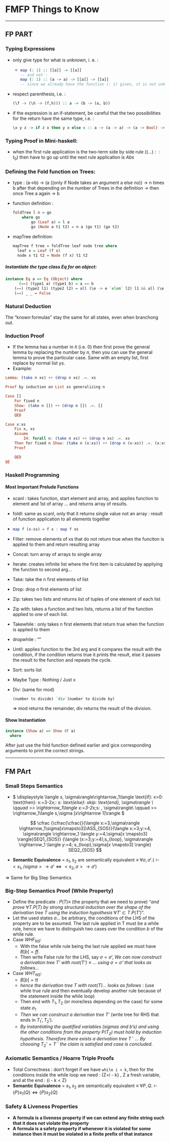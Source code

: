 # FMFP Things to Know

---

## FP PART

### Typing Expressions

- only give type for what is unknown, i. e. :

  - ```haskell
    map (: 1) :: [[a]] -> [[a]]
    -- and not :
    map (: 1) :: (a -> a) -> [[a]] -> [[a]]
    -- since we already have the function (: 1) given, it is not unknown, no need to type it.
    ```

- respect parenthesis, i.e. :

  ```haskell
  (\f -> (\h -> (f,h))) :: a -> (b -> (a, b))
  ```

- if the expression is an if-statement, be careful that the two possibilities for the return have the same type, i.e. :

  ```haskell
  \x y z -> if z x then y x else x :: a -> (a -> a) -> (a -> Bool) -> a
  ```

  

### Typing Proof in Mini-haskell:

-  when the first rule application is the two-term side by side rule 
($(…)::t_0$) then have to go up until the next rule application is *Abs*

### Defining the Fold function on Trees:

- type : (a->b) -> (a ((only if Node takes an argument a else no)) -> n times b after that depending on the number of Trees in the definition -> then once Tree a again -> b

- function definition : 

  ```haskell
  foldTree l n = go
      where go
          go (Leaf a) = l a
          go (Node a t1 t2) = n a (go t1) (go t2)
  ```

- mapTree definition:

  ```haskell
  mapTree f tree = foldTree leaf node tree where
    leaf x = Leaf (f x)
    node x t1 t2 = Node (f x) t1 t2
  ```

##### **Instantiate the type class Eq for an object:**

```haskell
instance Eq a => Eq (Object) where
 	  (==) (type1 a) (type1 b) = a == b
    (==) (type2 l1) (type2 l2) = all (\e -> e `elem` l2) l1 && all (\e -> e `elem` l1) l2
    (==) _ _ = False
```

### Natural Deduction

The “known formulas” stay the same for all states, even when branchong out.	

### Induction Proof

- If the lemma has a number in it (i.e. 0) then first prove the general lemma by replacing the number by *n*, then you can use the general lemma to prove the particular case. Same with an empty list, first replace by normal list ys.
- Example:

```haskell
Lemma: (take n xs) ++ (drop n xs) .=. xs

Proof by induction on List xs generalizing n

Case []
    For fixed n
    Show: (take n []) ++ (drop n []) .=. []
    Proof
    QED

Case x:xs
    Fix x, xs
    Assume
        IH: forall n: (take n xs) ++ (drop n xs) .=. xs
    Then for fixed n Show: (take n (x:xs)) ++ (drop n (x:xs)) .=. (x:xs)
    Proof

    QED
QE
```



### Haskell Programming

#### Most Important Prelude Functions

- scanl : takes function, start element and array, and applies function to element and 1st of array ... and returns array of results.

- foldl: same as scanl, only that it returns single value not an array : result of function application to all elements together

- ```haskell
  map f (x:xs) = f x : map f xs
  
  ```

- Filter: remove elements of xs that do not return true when the funciton is applied to them and return resulting array

- Concat: turn array of arrays to single array

- Iterate: creates infinite list where the first item is calculated by appliying the function to second arg...

- Take: take  the n first elements of list

- Drop: drop n first elements of list

- Zip: takes two lists and returns list of tuples of one element of each list

- Zip with: takes a function and two lists, returns a list of the function applied to one of each list.

- Takewhile : only takes n first elements that return true when the function is applied to them

- dropwhile : “”

- Until: applies function to the 3rd arg and it compares the result with the condition, if the condition returns true it prints the result, else it passes the result to the function and repeats the cycle.

- Sort: sorts list

- Maybe Type : Nothing / Just x

- Div: (same for mod)

  ```haskell
  (number to divide) `div`(number to divide by)
  ```

  => mod returns the remainder, div returns the result of the division.



#### Show Instantiation

```haskell
instance (Show a) => Show (F a)
  where
```

After just use the fold function defined earlier and gice corresponding arguments to print the correct strings.

---

## FM PArt

### Small Steps Semantics

- $
  \displaystyle \langle s, \sigma\rangle\rightarrow_1\langle \text{if}\: x>0\: \text{then}\: x:=3-2*x;\: s\: \text{else}\: skip\: \text{end}, \sigma\rangle \\ \qquad \>\> \rightarrow_1\langle x:=3-2*x;s\: , \sigma\rangle\\ 
  \qquad \>\>  \rightarrow_1\langle s,\sigma [x\rightarrow 1]\rangle
  $


$$
\cfrac
{\cfrac{\cfrac{}{\langle x:=3,\sigma\rangle \rightarrow_1\sigma[x\mapsto3]}ASS_{SOS}}{\langle x:=3;y:=4, \sigma\rangle \rightarrow_1 \langle y:=4,\sigma[x \mapsto3] \rangle}SEQ1_{SOS}}
{\langle (x:=3;y:=4);s_{loop}, \sigma\rangle \rightarrow_1 \langle y:=4; s_{loop},\sigma[x \mapsto3] \rangle} SEQ2_{SOS}
$$

- **Semantic Equivalence** = $s_1, s_2$ are semantically equivalent $\equiv$ $\forall \sigma , \sigma'.(⊢ <s_1, /sigma> \rightarrow \sigma' \Leftrightarrow <s_2,\sigma> \rightarrow \sigma')$​​

=> Same for Big Step Semantics

### Big-Step Semantics Proof (While Property)

- Define the predicate : $P(T) \equiv$ (the property that we need to prove) “*and prove* $\forall T.P(T)$ *by strong structural induction over the shape of the derivation tree T using the induction hypothesis* $\forall T’ \sqsubset T.P(T’)$”.
- Let the used states $\sigma...$ be arbitrary, the conditions of the LHS of the property are to be assumed. The last rule applied in T must be a while rule, hence we have to distinguish two cases over the condition $b$ of the while rule.
- Case $WHF_{NS}$:
  - With the false while rule being the last rule applied we must have $B[b]=ff$.
  - Then write False rule for the LHS, say $\sigma = \sigma’$, *We can now construct a derivation tree $T’$ with $root (T’) \equiv …$  using $\sigma = \sigma’$ that looks as follows...* 
- Case $WHT_{NS}$:
  - $B[b]=tt$
  - *hence the derivation tree T with root(T)... looks as follows* : (use while true rule and then eventually develop another rule because of the statement inside the while loop)
  - Then end with $T_1,T_2$ (or more/less depending on the case) for some state $\sigma_1$
  - *Then we can construct a derivation tree T’* (write tree for RHS that ends in $T_1’,T_2'$).
  - *By instantiating the quatified variables (sigmas and b’s) and using the other conditions from the property $P(T_2)$​ must hold by  induction hypothesis. Therefore there exists a derivation tree $T¨$​ ... By choosing $T_2’=T¨$​ the claim is satisfied and case is concluded.*

### Axiomatic Semantics / Hoarre Triple Proofs

- Total Correctness : don’t forget if we have `while i < k`, then for the conditions inside the while loop we need : {Z=i - k} , Z a fresh variable, and at the end : {i - k < Z}
- **Semantic Equivalence** = $s_1, s_2$ are semantically equivalent $\equiv$ $\forall P,Q. ⊢ \{P\} s_1 \{Q\} \Leftrightarrow \{P\}s_2 \{Q\}$

### Safety & Liveness Properties

- **A formula is a liveness property if we can extend any finite string such that it does not violate the property**
- **A formula is a safety property if whenever it is violated for some instance then it must be violated in a finite prefix of that instance**
